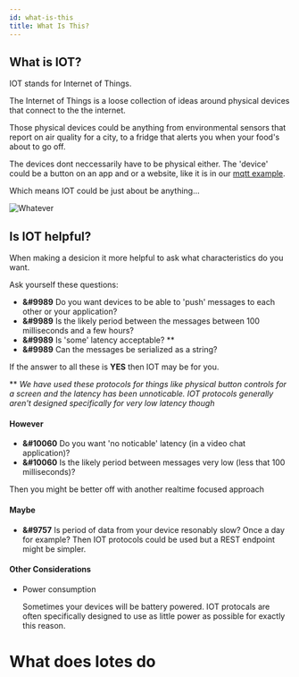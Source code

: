 ```yaml
---
id: what-is-this
title: What Is This?
---
```


## What is IOT?

IOT stands for Internet of Things.

The Internet of Things is a loose collection of ideas around physical devices that connect to the the internet.

Those physical devices could be anything from environmental sensors that report on air quality for a city, to a fridge that alerts you when your food's about to go off. 

The devices dont neccessarily have to be physical either. The 'device' could be a button on an app and or a website, like it is in our [mqtt example](docs/introduction/example).

Which means IOT could be just about be anything...

![Whatever](https://media1.giphy.com/media/3o6nUNDHrGyYKslfH2/giphy.gif?cid=ecf05e471b24d9f726f3e0cf74274a319caeec95cb55463e&rid=giphy.gif)

## Is IOT helpful?

When making a desicion it more helpful to ask what characteristics do you want.

Ask yourself these questions:

- **&#9989**  Do you want devices to be able to 'push' messages to each other or your application?
- **&#9989**  Is the likely period between the messages between 100 milliseconds and a few hours?
- **&#9989**  Is 'some' latency acceptable? **
- **&#9989**  Can the messages be serialized as a string?

If the answer to all these is **YES** then IOT may be for you.

** *We have used these protocols for things like physical button controls for a screen and the latency has been unnoticable. IOT protocols generally aren't designed specifically for very low latency though*

#### However

- **&#10060**  Do you want 'no noticable' latency (in a video chat application)?
- **&#10060**  Is the likely period between messages very low  (less that 100 milliseconds)?

Then you might be better off with another realtime focused approach

#### Maybe

- **&#9757**  Is period of data from your device resonably slow? Once a day for example? Then IOT protocols could be used but a REST endpoint might be simpler.  



#### Other Considerations 

- Power consumption

  Sometimes your devices will be battery powered. IOT protocals are often specifically designed to use as little power as possible for exactly this reason.














# What does Iotes do






